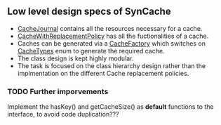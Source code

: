 ## Low level design specs of SynCache

* [CacheJournal](https://github.com/Viv3k/SynCache/blob/ReplacementPolicy/src/com/vivek/code/CacheJournal.java) contains all the resources necessary for a cache.
* [CacheWithReplacementPolicy](https://github.com/Viv3k/SynCache/blob/ReplacementPolicy/src/com/vivek/code/CacheWithReplacementPolicy.java) has all the fuctionalities of a cache.
* Caches can be generated via a [CacheFactory](https://github.com/Viv3k/SynCache/blob/ReplacementPolicy/src/com/vivek/code/CacheFactory.java) which switches on [CacheTypes](https://github.com/Viv3k/SynCache/blob/ReplacementPolicy/src/com/vivek/code/CacheTypes.java) enum to generate the required cache.
* The class design is kept highly modular.
* The task is focused on the class hierarchy design rather than the implmentation on the different Cache replacement policies.

### TODO Further imporvements
Implement the hasKey() and getCacheSize() as **default** functions to the interface, to avoid code duplication???
